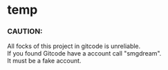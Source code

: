 # temp
### CAUTION:
All focks of this project in gitcode is unreliable.  
If you found Gitcode have a account call "smgdream".  
It must be a fake account.
